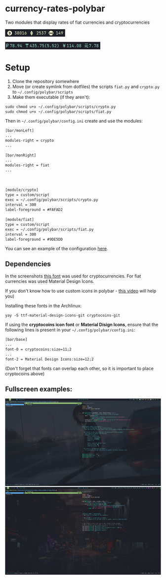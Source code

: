 # currency-rates-polybar
Two modules that display rates of fiat currencies and cryptocurrencies



![screen](.readme_static/crypto.png)

![screen](.readme_static/fiat.png)



# Setup
1. Clone the repository somewhere
2. Move (or create symlink from dotfiles) the scripts `fiat.py` and `crypto.py`
to `~/.config/polybar/scripts `
3. Make them executable (if they aren't):
```
sudo chmod u+x ~/.config/polybar/scripts/crypto.py
sudo chmod u+x ~/.config/polybar/scripts/fiat.py
```

Then in `~/.config/polybar/config.ini` create and use the modules:

```
[bar/monLeft]
...
modules-right = crypto
...

[bar/monRight]
...
modules-right = fiat
...



[module/crypto]
type = custom/script
exec = ~/.config/polybar/scripts/crypto.py
interval = 300
label-foreground = #FAFAD2

[module/fiat]
type = custom/script
exec = ~/.config/polybar/scripts/fiat.py
interval = 300
label-foreground = #9DE5DD 
```

You can see an example of the configuration
[here](https://github.com/Speskov2000/dotfiles/tree/job/polybar/.config/polybar).

## Dependencies
In the screenshots [this font](https://github.com/allienworks/cryptocoins)
was used for cryptocurrencies. For fiat currencies was used Material Design Icons.

If you don't know how to use custom icons in polybar -
[this video](https://www.youtube.com/watch?v=nVSUiRUgspQ) will help you)

Installing these fonts in the Archlinux:
```
yay -S ttf-material-design-icons-git cryptocoins-git
```

If using the **cryptocoins icon font** or **Material Disign Icons**,
ensure that the following lines is present in your `~/.config/polybar/config.ini`:

```
[bar/base]
...
font-0 = cryptocoins:size=11;2 
...
font-2 = Material Design Icons:size=12;2 
```
(Don't forget that fonts can overlap each other, so it is important to place cryptocoins above)

## Fullscreen examples:
![screen](.readme_static/crypto-fs.png)
![screen](.readme_static/fiat-fs.png)
